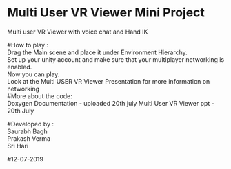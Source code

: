 # Multi User VR Viewer Mini Project 
Multi user VR Viewer with voice chat and Hand IK 

#How to play :   
           Drag the  Main scene and place it under Environment Hierarchy.   
           Set up your unity account and make sure that your multiplayer networking is enabled.  
           Now you can play.  
           Look at the Multi USER VR Viewer Presentation for more information on networking   
#More about the code:              
           Doxygen Documentation - uploaded 20th july 
           Multi User VR Viewer ppt - 20th July <br/>  
           
           

#Developed by :  
             Saurabh Bagh  
             Prakash Verma  
             Sri Hari   
               
#12-07-2019
